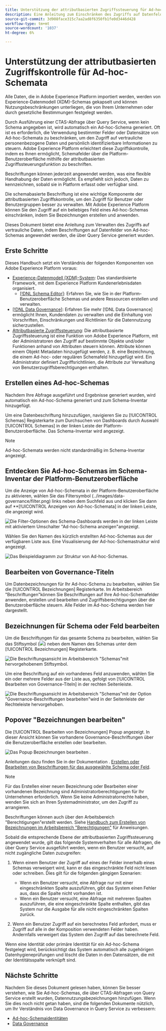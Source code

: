 ```yaml
---
title: Unterstützung der attributbasierten Zugriffssteuerung für Ad-hoc-Schemas
description: Eine Anleitung zum Einschränken des Zugriffs auf Datenfelder in Ad-hoc-Schemata, die über Adobe Experience Platform Query Service generiert wurden.
source-git-commit: 3d908face315c7aa2ad8f6350fb1fe0d3446d428
workflow-type: tm+mt
source-wordcount: '1037'
ht-degree: 6%

---
```


# Unterstützung der attributbasierten Zugriffskontrolle für Ad-hoc-Schemata

Alle Daten, die in Adobe Experience Platform importiert werden, werden von Experience-Datenmodell (XDM)-Schemas gekapselt und können Nutzungsbeschränkungen unterliegen, die von Ihrem Unternehmen oder durch gesetzliche Bestimmungen festgelegt werden.

Durch Ausführung einer CTAS-Abfrage über Query Service, wenn kein Schema angegeben ist, wird automatisch ein Ad-hoc-Schema generiert. Oft ist es erforderlich, die Verwendung bestimmter Felder oder Datensätze von Ad-hoc-Schemata zu beschränken, um den Zugriff auf vertrauliche personenbezogene Daten und persönlich identifizierbare Informationen zu steuern. Adobe Experience Platform erleichtert diese Zugriffskontrolle, indem es Ihnen ermöglicht, Schemafelder über die Platform-Benutzeroberfläche mithilfe der attributbasierten Zugriffssteuerungsfunktion zu beschriften.

Beschriftungen können jederzeit angewendet werden, was eine flexible Handhabung der Daten ermöglicht. Es empfiehlt sich jedoch, Daten zu kennzeichnen, sobald sie in Platform erfasst oder verfügbar sind.

Die schemabasierte Beschriftung ist eine wichtige Komponente der attributbasierten Zugriffskontrolle, um den Zugriff für Benutzer oder Benutzergruppen besser zu verwalten. Mit Adobe Experience Platform können Sie den Zugriff auf ein beliebiges Feld eines Ad-hoc-Schemas einschränken, indem Sie Bezeichnungen erstellen und anwenden.

Dieses Dokument bietet eine Anleitung zum Verwalten des Zugriffs auf vertrauliche Daten, indem Beschriftungen auf Datenfelder von Ad-hoc-Schemas angewendet werden, die über Query Service generiert wurden.

## Erste Schritte

Dieses Handbuch setzt ein Verständnis der folgenden Komponenten von Adobe Experience Platform voraus:

* [Experience-Datenmodell (XDM)-System](https://experienceleague.adobe.com/docs/experience-platform/xdm/home.html?lang=de): Das standardisierte Framework, mit dem Experience Platform Kundenerlebnisdaten organisiert.
   * [[!DNL Schema Editor]](https://experienceleague.adobe.com/docs/experience-platform/xdm/ui/overview.html?lang=de): Erfahren Sie, wie Sie in der Platform-Benutzeroberfläche Schemas und andere Ressourcen erstellen und verwalten.
* [[!DNL Data Governance]](../../data-governance/home.md): Erfahren Sie mehr [!DNL Data Governance] ermöglicht Ihnen, Kundendaten zu verwalten und die Einhaltung von Vorschriften, Einschränkungen und Richtlinien für die Datennutzung sicherzustellen.
* [Attributbasierte Zugriffssteuerung](../../access-control/abac/overview.md): Die attributbasierte Zugriffssteuerung ist eine Funktion von Adobe Experience Platform, mit der Administratoren den Zugriff auf bestimmte Objekte und/oder Funktionen anhand von Attributen steuern können. Attribute können einem Objekt Metadaten hinzugefügt werden, z. B. eine Bezeichnung, die einem Ad-hoc- oder regulären Schemafeld hinzugefügt wird. Ein Administrator definiert Zugriffsrichtlinien, die Attribute zur Verwaltung von Benutzerzugriffsberechtigungen enthalten.

## Erstellen eines Ad-hoc-Schemas

Nachdem Ihre Abfrage ausgeführt und Ergebnisse generiert wurden, wird automatisch ein Ad-hoc-Schema generiert und zum Schema-Inventar hinzugefügt.

Um eine Datenbeschriftung hinzuzufügen, navigieren Sie zu [!UICONTROL Schemas] Registerkarte zum Durchsuchen von Dashboards durch Auswahl [!UICONTROL Schemas] in der linken Leiste der Platform-Benutzeroberfläche. Das Schema-Inventar wird angezeigt.

>[!NOTE]
>
>Ad-hoc-Schemata werden nicht standardmäßig im Schema-Inventar angezeigt.

## Entdecken Sie Ad-hoc-Schemas im Schema-Inventar der Platform-Benutzeroberfläche

Um die Anzeige von Ad-hoc-Schemata in der Platform-Benutzeroberfläche zu aktivieren, wählen Sie das Filtersymbol (../images/data-governance/filter.png) links neben dem Suchfeld aus und klicken Sie dann auf **[!UICONTROL Anzeigen von Ad-hoc-Schemata] in der linken Leiste, die angezeigt wird.

![Die Filter-Optionen des Schema-Dashboards werden in der linken Leiste mit aktiviertem Umschalter &quot;Ad-hoc-Schema anzeigen&quot;angezeigt.](../images/data-governance/adhoc-schema-toggle.png)

Wählen Sie den Namen des kürzlich erstellten Ad-hoc-Schemas aus der verfügbaren Liste aus. Eine Visualisierung der Ad-hoc-Schemastruktur wird angezeigt.

![Das Beispieldiagramm zur Struktur von Ad-hoc-Schemas.](../images/data-governance/adhoc-schema-structure-diagram.png)

## Bearbeiten von Governance-Titeln

Um Datenbezeichnungen für Ihr Ad-hoc-Schema zu bearbeiten, wählen Sie die [!UICONTROL Bezeichnungen] Registerkarte. Im Arbeitsbereich &quot;Beschriftungen&quot;können Sie Beschriftungen auf Ihre Ad-hoc-Schemafelder anwenden, erstellen und bearbeiten und Zugriffsberechtigungen über die Benutzeroberfläche steuern. Alle Felder im Ad-hoc-Schema werden hier dargestellt.

## Bezeichnungen für Schema oder Feld bearbeiten

Um die Beschriftungen für das gesamte Schema zu bearbeiten, wählen Sie das Stiftsymbol (![](../images/data-governance/edit-icon.png)) neben dem Namen des Schemas unter dem [!UICONTROL Bezeichnungen] Registerkarte.

![Die Beschriftungsansicht im Arbeitsbereich &quot;Schemas&quot;mit hervorgehobenem Stiftsymbol.](../images/data-governance/edit-entire-schema-labels.png)

Um eine Beschriftung auf ein vorhandenes Feld anzuwenden, wählen Sie ein oder mehrere Felder aus der Liste aus, gefolgt von [!UICONTROL Bearbeiten von Governance-Titeln] in der rechten Seitenleiste.

![Die Beschriftungsansicht im Arbeitsbereich &quot;Schemas&quot;mit der Option &quot;Governance-Beschriftungen bearbeiten&quot;wird in der Seitenleiste der Rechteleiste hervorgehoben.](../images/data-governance/edit-governance-labels.png)

## Popover &quot;Bezeichnungen bearbeiten&quot;

Die [!UICONTROL Bearbeiten von Bezeichnungen] Popup angezeigt. In dieser Ansicht können Sie vorhandene Governance-Beschriftungen über die Benutzeroberfläche erstellen oder bearbeiten.

![Das Popup Bezeichnungen bearbeiten .](../images/data-governance/edit-labels-popover.png)

Anleitungen dazu finden Sie in der Dokumentation . [Erstellen oder Bearbeiten von Beschriftungen für das ausgewählte Schema oder Feld](https://experienceleague.adobe.com/docs/experience-platform/xdm/tutorials/labels.html#edit-the-labels-for-the-schema-or-field).

>[!NOTE]
>
>Für das Erstellen einer neuen Bezeichnung oder Bearbeiten einer vorhandenen Bezeichnung sind Administratorberechtigungen für Ihr Unternehmen erforderlich. Wenn Sie keine Administratorrechte haben, wenden Sie sich an Ihren Systemadministrator, um den Zugriff zu arrangieren.

Beschriftungen können auch über den Arbeitsbereich &quot;Berechtigungen&quot;erstellt werden. Siehe [Handbuch zum Erstellen von Bezeichnungen im Arbeitsbereich &quot;Berechtigungen&quot;](../../access-control/abac/ui/labels.md) für Anweisungen.

Sobald die entsprechende Ebene der attributbasierten Zugriffssteuerung angewendet wurde, gilt das folgende Systemverhalten für alle Abfragen, die über Query Service ausgeführt werden, wenn ein Benutzer versucht, auf nicht zugängliche Daten zuzugreifen:

1. Wenn einem Benutzer der Zugriff auf eines der Felder innerhalb eines Schemas verweigert wird, kann er das eingeschränkte Feld nicht lesen oder schreiben. Dies gilt für die folgenden gängigen Szenarien:

   * Wenn ein Benutzer versucht, eine Abfrage nur mit einer eingeschränkten Spalte auszuführen, gibt das System einen Fehler aus, dass die Spalte nicht vorhanden ist.
   * Wenn ein Benutzer versucht, eine Abfrage mit mehreren Spalten auszuführen, die eine eingeschränkte Spalte enthalten, gibt das System nur die Ausgabe für alle nicht eingeschränkten Spalten zurück.

1. Wenn ein Benutzer Zugriff auf ein berechnetes Feld anfordert, muss er Zugriff auf alle in der Komposition verwendeten Felder haben. Andernfalls verweigert das System den Zugriff auf das berechnete Feld.

Wenn eine Identität oder primäre Identität für ein Ad-hoc-Schema festgelegt wird, berücksichtigt das System automatisch alle zugehörigen Datenhygieneprüfungen und löscht die Daten in den Datensätzen, die mit der Identitätsspalte verknüpft sind.

## Nächste Schritte

Nachdem Sie dieses Dokument gelesen haben, können Sie besser verstehen, wie Sie Ad-hoc-Schemas, die über CTAS-Abfragen von Query Service erstellt wurden, Datennutzungsbezeichnungen hinzufügen. Wenn Sie dies noch nicht getan haben, sind die folgenden Dokumente nützlich, um Ihr Verständnis von Data Governance in Query Service zu verbessern:

* [Ad-hoc-Schemaidentitäten](./ad-hoc-schema-identities.md)
* [Data Governance](https://experienceleague.adobe.com/docs/experience-platform/data-governance/home.html?lang=de)
